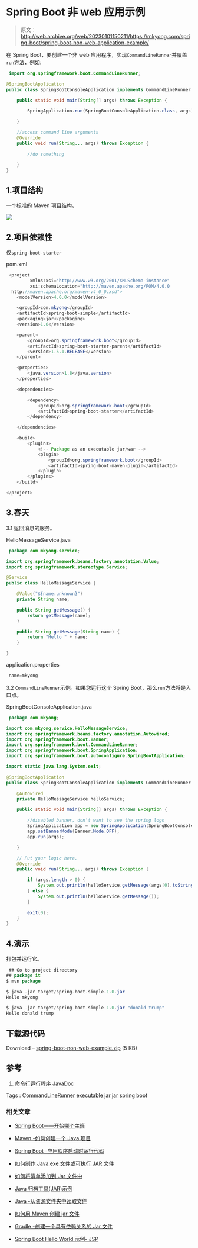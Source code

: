 # Spring Boot 非 web 应用示例

> 原文：<http://web.archive.org/web/20230101150211/https://mkyong.com/spring-boot/spring-boot-non-web-application-example/>

在 Spring Boot，要创建一个非 web 应用程序，实现`CommandLineRunner`并覆盖`run`方法，例如:

```java
 import org.springframework.boot.CommandLineRunner;

@SpringBootApplication
public class SpringBootConsoleApplication implements CommandLineRunner {

    public static void main(String[] args) throws Exception {

        SpringApplication.run(SpringBootConsoleApplication.class, args);

    }

    //access command line arguments
    @Override
    public void run(String... args) throws Exception {

        //do something

    }
} 
```

## 1.项目结构

一个标准的 Maven 项目结构。



![](img/ee72de96853bfa78f7d1cf3e5732dfdc.png)

## 2.项目依赖性

仅`spring-boot-starter`

pom.xml

```java
 <project 
         xmlns:xsi="http://www.w3.org/2001/XMLSchema-instance"
         xsi:schemaLocation="http://maven.apache.org/POM/4.0.0
  http://maven.apache.org/maven-v4_0_0.xsd">
    <modelVersion>4.0.0</modelVersion>

    <groupId>com.mkyong</groupId>
    <artifactId>spring-boot-simple</artifactId>
    <packaging>jar</packaging>
    <version>1.0</version>

    <parent>
        <groupId>org.springframework.boot</groupId>
        <artifactId>spring-boot-starter-parent</artifactId>
        <version>1.5.1.RELEASE</version>
    </parent>

    <properties>
        <java.version>1.8</java.version>
    </properties>

    <dependencies>

        <dependency>
            <groupId>org.springframework.boot</groupId>
            <artifactId>spring-boot-starter</artifactId>
        </dependency>

    </dependencies>

    <build>
        <plugins>
            <!-- Package as an executable jar/war -->
            <plugin>
                <groupId>org.springframework.boot</groupId>
                <artifactId>spring-boot-maven-plugin</artifactId>
            </plugin>
        </plugins>
    </build>

</project> 
```

## 3.春天

3.1 返回消息的服务。

HelloMessageService.java

```java
 package com.mkyong.service;

import org.springframework.beans.factory.annotation.Value;
import org.springframework.stereotype.Service;

@Service
public class HelloMessageService {

    @Value("${name:unknown}")
    private String name;

    public String getMessage() {
        return getMessage(name);
    }

    public String getMessage(String name) {
        return "Hello " + name;
    }

} 
```

application.properties

```java
 name=mkyong 
```

3.2 `CommandLineRunner`示例。如果您运行这个 Spring Boot，那么`run`方法将是入口点。

SpringBootConsoleApplication.java

```java
 package com.mkyong;

import com.mkyong.service.HelloMessageService;
import org.springframework.beans.factory.annotation.Autowired;
import org.springframework.boot.Banner;
import org.springframework.boot.CommandLineRunner;
import org.springframework.boot.SpringApplication;
import org.springframework.boot.autoconfigure.SpringBootApplication;

import static java.lang.System.exit;

@SpringBootApplication
public class SpringBootConsoleApplication implements CommandLineRunner {

    @Autowired
    private HelloMessageService helloService;

    public static void main(String[] args) throws Exception {

        //disabled banner, don't want to see the spring logo
        SpringApplication app = new SpringApplication(SpringBootConsoleApplication.class);
        app.setBannerMode(Banner.Mode.OFF);
        app.run(args);

    }

	// Put your logic here.
    @Override
    public void run(String... args) throws Exception {

        if (args.length > 0) {
            System.out.println(helloService.getMessage(args[0].toString()));
        } else {
            System.out.println(helloService.getMessage());
        }

        exit(0);
    }
} 
```

## 4.演示

打包并运行它。

```java
 ## Go to project directory
## package it
$ mvn package

$ java -jar target/spring-boot-simple-1.0.jar
Hello mkyong

$ java -jar target/spring-boot-simple-1.0.jar "donald trump"
Hello donald trump 
```

## 下载源代码

Download – [spring-boot-non-web-example.zip](http://web.archive.org/web/20201209120906/http://www.mkyong.com/wp-content/uploads/2017/02/spring-boot-non-web-example.zip) (5 KB)

## 参考

1.  [命令行运行程序 JavaDoc](http://web.archive.org/web/20201209120906/http://docs.spring.io/spring-boot/docs/current/api/org/springframework/boot/CommandLineRunner.html)

Tags : [CommandLineRunner](http://web.archive.org/web/20201209120906/https://mkyong.com/tag/commandlinerunner/) [executable jar](http://web.archive.org/web/20201209120906/https://mkyong.com/tag/executable-jar/) [jar](http://web.archive.org/web/20201209120906/https://mkyong.com/tag/jar/) [spring boot](http://web.archive.org/web/20201209120906/https://mkyong.com/tag/spring-boot/)<input type="hidden" id="mkyong-current-postId" value="14437">

### 相关文章

*   [Spring Boot——开始哪个主班](/web/20201209120906/https://mkyong.com/spring-boot/spring-boot-which-main-class-to-start/)
*   [Maven -如何创建一个 Java 项目](/web/20201209120906/https://mkyong.com/maven/how-to-create-a-java-project-with-maven/)
*   [Spring Boot -应用程序启动时运行代码](/web/20201209120906/https://mkyong.com/spring-boot/spring-boot-run-code-when-the-application-starts/)
*   [如何制作 Java exe 文件或可执行 JAR 文件](/web/20201209120906/https://mkyong.com/java/how-to-make-an-executable-jar-file/)
*   [如何将清单添加到 Jar 文件中](/web/20201209120906/https://mkyong.com/java/how-to-add-your-manifest-into-a-jar-file/)

*   [Java 归档工具(JAR)示例](/web/20201209120906/https://mkyong.com/java/the-java-archive-tool-jar-examples/)
*   [Java -从资源文件夹中读取文件](/web/20201209120906/https://mkyong.com/java/java-read-a-file-from-resources-folder/)
*   [如何用 Maven 创建 jar 文件](/web/20201209120906/https://mkyong.com/maven/how-to-create-a-jar-file-with-maven/)
*   [Gradle -创建一个具有依赖关系的 Jar 文件](/web/20201209120906/https://mkyong.com/gradle/gradle-create-a-jar-file-with-dependencies/)
*   [Spring Boot Hello World 示例- JSP](/web/20201209120906/https://mkyong.com/spring-boot/spring-boot-hello-world-example-jsp/)